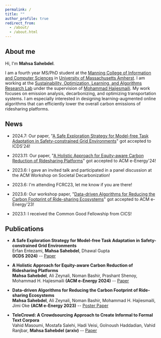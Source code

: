 ```yaml
---
permalink: /
title: ""
author_profile: true
redirect_from: 
  - /about/
  - /about.html
---
```


## About me
Hi, I'm __Mahsa Sahebdel__.

I am a fourth year MS/PhD student at the [Manning College of Information and Computer Sciences](https://www.cics.umass.edu/) in [University of Massachusetts Amherst](https://www.umass.edu/). I am working at the [Sustainability, Optimization, Learning, and Algorithms Research Lab](https://solar.cs.umass.edu/) under the supervision of [Mohammad Hajiesmaili](https://www.cics.umass.edu/people/hajiesmaili-mohammad). My work focuses on emission analysis, decarbonizing, and optimizing transportation systems. I am especially interested in designing learning-augmented online algorithms that can efficiently lower the overall carbon emissions of ridesharing platforms.

## News
- 2024.7: Our paper, "[A Safe Exploration Strategy for Model-free Task Adaptation in Safety-constrained Grid Environments](https://arxiv.org/pdf/2408.00997)" got accepted to ICDS'24!

- 2023.11: Our paper, "[A Holistic Approach for Equity-aware Carbon Reduction of Ridesharing Platforms](https://arxiv.org/pdf/2402.01644.pdf)" got accepted to ACM e-Energy'24!

- 2023.6: I gave an invited talk and participated in a panel discussion at the ACM Workshop on Societal Decarbonization!

- 2023.6: I'm attending FCRC23, let me know if you are there!

- 2023.6: Our workshop paper, "[Data-driven Algorithms for Reducing the Carbon Footprint of Ride-sharing Ecosystems](https://dl.acm.org/doi/abs/10.1145/3599733.3606300)" got accepted to ACM e-Energy'23!

- 2023.1: I received the Common Good Fellowship from CICS!


## Publications
- **A Safe Exploration Strategy for Model-free Task Adaptation in Safety-constrained Grid Environments** \
  Erfan Entezami, __Mahsa Sahebdel__, Dhawal Gupta\
  **(ICDS 2024)** -- [Paper](https://arxiv.org/pdf/2408.00997)

- **A Holistic Approach for Equity-aware Carbon Reduction of Ridesharing Platforms**\
  __Mahsa Sahebdel__, Ali Zeynali, Noman Bashir,  Prashant Shenoy, Mohammad H. Hajiesmaili
 **(ACM e-Energy 2024)** -- [Paper](https://arxiv.org/pdf/2402.01644.pdf)

- **Data-driven Algorithms for Reducing the Carbon Footprint of Ride-sharing Ecosystems**\
  __Mahsa Sahebdel__, Ali Zeynali, Noman Bashir, Mohammad H. Hajiesmaili, Jimi Oke
 **(ACM e-Energy 2023)** -- [Poster Paper](https://dl.acm.org/doi/abs/10.1145/3599733.3606300)

- **TeleCrowd: A Crowdsourcing Approach to Create Informal to Formal Text Corpora**\
 Vahid Masoumi, Mostafa Salehi, Hadi Veisi, Golnoush Haddadian, Vahid Ranjbar, __Mahsa Sahebdel__
 **(arxiv)** -- [Paper]([https://dl.acm.org/doi/abs/10.1145/3599733.3606300](https://arxiv.org/ftp/arxiv/papers/2004/2004.11771.pdf))
  
  
